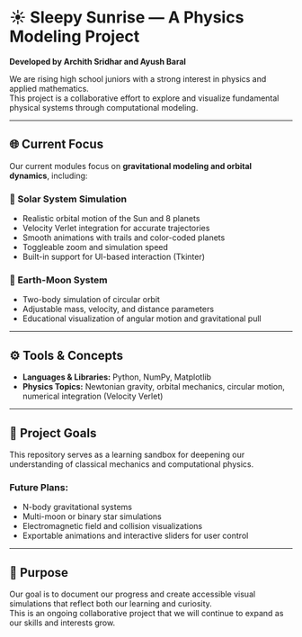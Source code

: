 # ☀️ Sleepy Sunrise — A Physics Modeling Project

**Developed by Archith Sridhar and Ayush Baral**

We are rising high school juniors with a strong interest in physics and applied mathematics.  
This project is a collaborative effort to explore and visualize fundamental physical systems through computational modeling.

---

## 🌐 Current Focus

Our current modules focus on **gravitational modeling and orbital dynamics**, including:

### 🔄 Solar System Simulation
- Realistic orbital motion of the Sun and 8 planets  
- Velocity Verlet integration for accurate trajectories  
- Smooth animations with trails and color-coded planets  
- Toggleable zoom and simulation speed  
- Built-in support for UI-based interaction (Tkinter)

### 🌙 Earth-Moon System
- Two-body simulation of circular orbit  
- Adjustable mass, velocity, and distance parameters  
- Educational visualization of angular motion and gravitational pull

---

## ⚙️ Tools & Concepts

- **Languages & Libraries:** Python, NumPy, Matplotlib  
- **Physics Topics:** Newtonian gravity, orbital mechanics, circular motion, numerical integration (Velocity Verlet)

---

## 🚀 Project Goals

This repository serves as a learning sandbox for deepening our understanding of classical mechanics and computational physics.

### Future Plans:
- N-body gravitational systems  
- Multi-moon or binary star simulations  
- Electromagnetic field and collision visualizations  
- Exportable animations and interactive sliders for user control

---

## 📌 Purpose

Our goal is to document our progress and create accessible visual simulations that reflect both our learning and curiosity.  
This is an ongoing collaborative project that we will continue to expand as our skills and interests grow.
